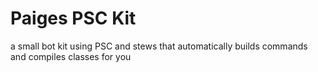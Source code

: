 # Paiges PSC Kit
a small bot kit using PSC and stews that automatically builds commands and compiles classes for you
